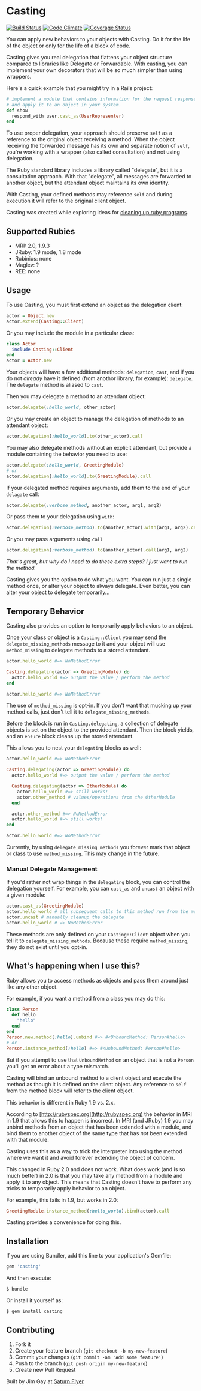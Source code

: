 # Casting

[![Build Status](https://travis-ci.org/saturnflyer/casting.png?branch=master)](https://travis-ci.org/saturnflyer/casting)
[![Code Climate](https://codeclimate.com/github/saturnflyer/casting.png)](https://codeclimate.com/github/saturnflyer/casting)
[![Coverage Status](https://coveralls.io/repos/saturnflyer/casting/badge.png)](https://coveralls.io/r/saturnflyer/casting)

You can apply new behaviors to your objects with Casting. Do it for the life of the object
or only for the life of a block of code.

Casting gives you real delegation that flattens your object structure compared to libraries
like Delegate or Forwardable. With casting, you can implement your own decorators that
will be so much simpler than using wrappers.

Here's a quick example that you might try in a Rails project:

```ruby
# implement a module that contains information for the request response
# and apply it to an object in your system.
def show
  respond_with user.cast_as(UserRepresenter)
end
```

To use proper delegation, your approach should preserve `self` as a reference
to the original object receiving a method. When the object receiving the forwarded
message has its own and separate notion of `self`, you're working with a wrapper (also called
consultation) and not using delegation.

The Ruby standard library includes a library called "delegate", but it is
a consultation approach. With that "delegate", all messages are forwarded to
another object, but the attendant object maintains its own identity.

With Casting, your defined methods may reference `self` and during
execution it will refer to the original client object.

Casting was created while exploring ideas for [cleaning up ruby programs](http://clean-ruby.com).

## Supported Rubies

- MRI: 2.0, 1.9.3
- JRuby: 1.9 mode, 1.8 mode
- Rubinius: none
- Maglev: ?
- REE: none

## Usage

To use Casting, you must first extend an object as the delegation client:

```ruby
actor = Object.new
actor.extend(Casting::Client)
```

Or you may include the module in a particular class:

```ruby
class Actor
  include Casting::Client
end
actor = Actor.new
```

Your objects will have a few additional methods: `delegation`, `cast`, and if you do not *already* have it defined (from anothor library, for example): `delegate`. The `delegate` method is aliased to `cast`.

Then you may delegate a method to an attendant object:

```ruby
actor.delegate(:hello_world, other_actor)
```

Or you may create an object to manage the delegation of methods to an attendant object:

```ruby
actor.delegation(:hello_world).to(other_actor).call
```

You may also delegate methods without an explicit attendant, but provide
a module containing the behavior you need to use:

```ruby
actor.delegate(:hello_world, GreetingModule)
# or
actor.delegation(:hello_world).to(GreetingModule).call
```

If your delegated method requires arguments, add them to the end of your `delagate` call:

```ruby
actor.delegate(:verbose_method, another_actor, arg1, arg2)
```

Or pass them to your delegation using `with`:

```ruby
actor.delegation(:verbose_method).to(another_actor).with(arg1, arg2).call
```

Or you may pass arguments using `call`

```ruby
actor.delegation(:verbose_method).to(another_actor).call(arg1, arg2)
```

_That's great, but why do I need to do these extra steps? I just want to run the method._

Casting gives you the option to do what you want. You can run just a single method once, or alter your object to always delegate. Even better, you can alter your object to delegate temporarily...

## Temporary Behavior

Casting also provides an option to temporarily apply behaviors to an object.

Once your class or object is a `Casting::Client` you may send the `delegate_missing_methods` message to it and your object will use `method_missing` to delegate methods to a stored attendant.

```ruby
actor.hello_world #=> NoMethodError

Casting.delegating(actor => GreetingModule) do
  actor.hello_world #=> output the value / perform the method
end

actor.hello_world #=> NoMethodError
```

The use of `method_missing` is opt-in. If you don't want that mucking up your method calls, just don't tell it to `delegate_missing_methods`.

Before the block is run in `Casting.delegating`, a collection of delegate objects is set on the object to the provided attendant. Then the block yields, and an `ensure` block cleans up the stored attendant.

This allows you to nest your `delegating` blocks as well:

```ruby
actor.hello_world #=> NoMethodError

Casting.delegating(actor => GreetingModule) do
  actor.hello_world #=> output the value / perform the method

  Casting.delegating(actor => OtherModule) do
    actor.hello_world #=> still works!
    actor.other_method # values/operations from the OtherModule
  end

  actor.other_method #=> NoMethodError
  actor.hello_world #=> still works!
end

actor.hello_world #=> NoMethodError
```

Currently, by using `delegate_missing_methods` you forever mark that object or class to use `method_missing`. This may change in the future.

### Manual Delegate Management

If you'd rather not wrap things in the `delegating` block, you can control the delegation yourself.
For example, you can `cast_as` and `uncast` an object with a given module:

```ruby
actor.cast_as(GreetingModule)
actor.hello_world # all subsequent calls to this method run from the module
actor.uncast # manually cleanup the delegate
actor.hello_world # => NoMethodError
```

These methods are only defined on your `Casting::Client` object when you tell it to `delegate_missing_methods`. Because these require `method_missing`, they do not exist until you opt-in.

## What's happening when I use this?

Ruby allows you to access methods as objects and pass them around just like any other object.

For example, if you want a method from a class you may do this:

```ruby
class Person
  def hello
    "hello"
  end
end
Person.new.method(:hello).unbind #=> #<UnboundMethod: Person#hello>
# or
Person.instance_method(:hello) #=> #<UnboundMethod: Person#hello>
```

But if you attempt to use that `UnboundMethod` on an object that is not a `Person` you'll get
an error about a type mismatch.

Casting will bind an unbound method to a client object and execute the method as though it is
defined on the client object. Any reference to `self` from the method block will refer to the
client object.

This behavior is different in Ruby 1.9 vs. 2.x.

According to [http://rubyspec.org](http://rubyspec.org) the behavior in MRI in 1.9 that allows this to happen is incorrect. In MRI (and JRuby) 1.9 you may unbind methods from an object that has been extended with a module, and bind them to another object of the same type that has *not* been extended with that module.

Casting uses this as a way to trick the interpreter into using the method where we want it and avoid forever extending the object of concern.

This changed in Ruby 2.0 and does not work. What does work (and is so much better) in 2.0 is that you may take any method from a module and apply it to any object. This means that Casting doesn't have to perform any tricks to temporarily apply behavior to an object.

For example, this fails in 1.9, but works in 2.0:

```ruby
GreetingModule.instance_method(:hello_world).bind(actor).call
```

Casting provides a convenience for doing this.

## Installation

If you are using Bundler, add this line to your application's Gemfile:

```ruby
gem 'casting'
```

And then execute:

    $ bundle

Or install it yourself as:

    $ gem install casting

## Contributing

1. Fork it
2. Create your feature branch (`git checkout -b my-new-feature`)
3. Commit your changes (`git commit -am 'Add some feature'`)
4. Push to the branch (`git push origin my-new-feature`)
5. Create new Pull Request

Built by Jim Gay at [Saturn Flyer](http://www.saturnflyer.com)

